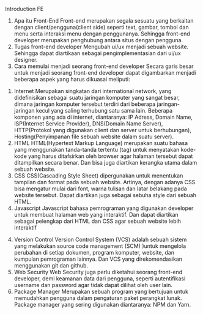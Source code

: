 Introduction FE

1. Apa itu Front-End
   Front-end merupakan segala sesuatu yang berkaitan dengan client/pengguna(client side) seperti text, gambar, tombol dan menu serta interaksi menu dengan penggunanya. Sehingga front-end developer merupakan penghubung antara situs dengan pengguna.
2. Tugas front-end developer
   Mengubah ui/ux menjadi sebuah website. Sehingga dapat diartikaan sebagai pengimplementasian dari ui/ux designer.
3. Cara memulai menjadi seorang front-end developer
   Secara garis besar untuk menjadi seorang front-end developer dapat digambarkan menjadi beberapa aspek yang harus dikuasai meliputi:

1) Internet
   Merupakan singkatan dari international network, yang didefinisikan sebagai suatu jaringan komputer yang sangat besar, dimana jaringan komputer tersebut terdiri dari beberapa jaringan-jaringan kecul yang saling terhubung satu sama lain. Beberapa komponen yang ada di internet, diantaranya: IP Adress, Domain Name, ISP(Internet Service Provider), DNS(Domain Name Server), HTTP(Protokol yang digunakan client dan server untuk berhubungan), Hosting(Penyimpanan file sebuah website dalam suatu server).
2) HTML
   HTML(Hypertext Markup Language) merupakan suatu bahasa yang menggunakan tanda-tanda tertentu (tag) untuk menyatakan kode-kode yang harus ditafsirkan oleh browser agar halaman tersebut dapat ditampilkan secara benar. Dan bisa juga diartikan kerangka utama dalam sebuah website.
3) CSS
   CSS(Cascading Style Sheet) dipergunakan untuk menentukan tampilan dan format pada sebuah website. Artinya, dengan adanya CSS bisa mengatur mulai dari font, warna tulisan dan latar belakang pada website tersebut. Dapat diartikan juga sebagai sebuha style dari sebuah HTML.
4) Javascript
   Javascript bahasa pemrograman yang digunakan developer untuk membuat halaman web yang interaktif. Dan dapat diartikan sebagai pelengkap dari HTML dan CSS agar sebuah website lebih interaktif

4. Version Control
   Version Control System (VCS) adalah sebuah sistem yang melakukan source code management (SCM) )untuk mengelola perubahan di setiap dokumen, program komputer, website, dan kumpulan pemrograman lainnya. Dan VCS yang direkomendasikan menggunakan git dan github.
5. Web Security
   Web Security juga perlu diketahui seorang front-end developer, demi keamanan data dari pengguna, seperti autentifikasi username dan password agar tidak dapat dilihat oleh user lain.
6. Package Manager
   Merupakan sebuah program yang bertujuan untuk memudahkan pengguna dalam pengaturan paket perangkat lunak. Package manager yang sering digunakan diantaranya: NPM dan Yarn.
